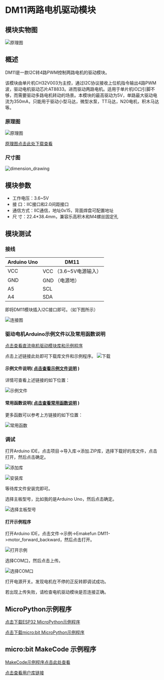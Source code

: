 # DM11两路电机驱动模块

## 模块实物图

![原理图](picture/physical_drawing.png)

## 概述

DM11是一款I2C转4路PWM控制两路电机的驱动模块。

该模块由单片机CH32V003为主控，通过I2C协议接收上位机指令输出4路PWM波，驱动电机驱动芯片AT8833。进而驱动两路电机。适用于单片机IO口引脚不够，而需要驱动多路电机转动的场景。本模块的最高驱动为5V，单路最大驱动电流为350mA，只能用于驱动小型马达，微型水泵，TT马达，N20电机，积木马达等。

### 原理图

![原理图](picture/schematic_diagram.png)

[原理图点击此处下载查看](zh-cn/ph2.0_sensors/actuators/dm11/i2c_dual_motor_driver.pdf ':ignore')

### 尺寸图

![dimension_drawing](picture/dimension_drawing.png)

## 模块参数

- 工作电压：3.6~5V
- 接 口：IIC接口和2.0间距接口
- 通信方式：IIC通信，地址0x15，背面焊盘可配置地址
- 尺 寸：22.4*38.4mm，兼容乐高积木和M4螺丝固定孔

## 模块测试

### 接线

| Arduino Uno | DM11 |
| ----------- | ------ |
| VCC           | VCC （3.6~5V电源输入） |
| GND           | GND （电源地） |
| A5          | SCL    |
| A4          | SDA    |

即将DM11模块插入I2C接口即可。（如下图所示）

![连接图](picture/4.png)

### 驱动电机Arduino示例文件以及常用函数说明

[点击查看直流电机驱动模块库和示例程序](https://emakefun-arduino-library.github.io/em_dm11/html/zh-CN/index.html)

点击上述链接此处即可下载库文件和示例程序。
![下载](picture/1.png)

#### 示例文件说明( [点击查看示例文件说明](https://emakefun-arduino-library.github.io/em_dm11/html/zh-CN/motor_forward_backward_8ino-example.html) )

详情可查看上述链接的如下位置：

![示例文件](picture/2.png)

#### 常用函数说明( [点击查看常用函数说明](https://emakefun-arduino-library.github.io/em_dm11/html/zh-CN/classem_1_1_dm11.html#a612627d1e1525ebbf46ec575aab220c4) )

更多函数可以参考上方链接的如下位置：

![常用函数](picture/3.png)

### 调试

打开Arduino IDE，点击项目->导入库->添加.ZIP库，选择下载好的库文件，点击打开，然后点击确定。

![添加库](picture/104.png)

![安装库](picture/5.png)

等待库文件安装完即可。

选择主板型号，比如我的是Arduino Uno，然后点击确定。

![选择主板型号](picture/6.png)

#### 打开示例程序

打开Arduino IDE，点击文件->示例->Emakefun DM11->motor_forward_backward，然后点击打开。

![打开示例](picture/7.png)

选择COM口，然后点击上传。

![选择COM口](picture/8.png)

打开电源开关。发现电机在不停的正反转即调试成功。

若出现上传失败，请检查电机驱动模块是否连接正确。

## MicroPython示例程序

[点击下载ESP32 MicroPython示例程序](zh-cn/ph2.0_sensors/actuators/dm11/dm11_esp32_micropython.zip ':ignore')

[点击下载micro:bit MicroPython示例程序](zh-cn/ph2.0_sensors/actuators/dm11/dm11_microbit_micropython.zip ':ignore')

## micro:bit MakeCode 示例程序

[MakeCode示例程序点击此处查看](https://makecode.microbit.org/S25589-93071-08419-24570 )

[点击查看用户库链接](https://github.com/emakefun-makecode-extensions/emakefun_dm11)
